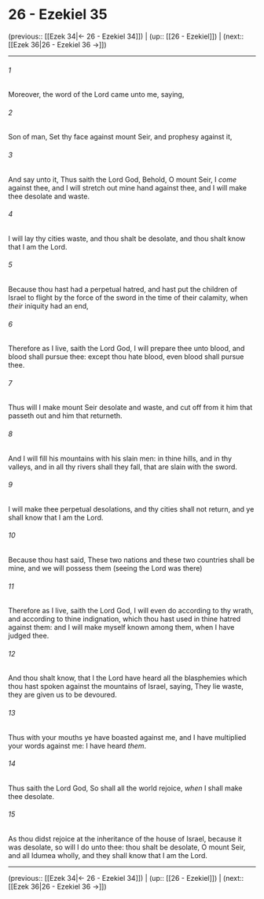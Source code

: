 # 26 - Ezekiel 35

(previous:: [[Ezek 34|← 26 - Ezekiel 34]]) | (up:: [[26 - Ezekiel]]) | (next:: [[Ezek 36|26 - Ezekiel 36 →]])

***


###### 1 
Moreover, the word of the Lord came unto me, saying, 

###### 2 
Son of man, Set thy face against mount Seir, and prophesy against it, 

###### 3 
And say unto it, Thus saith the Lord God, Behold, O mount Seir, I _come_ against thee, and I will stretch out mine hand against thee, and I will make thee desolate and waste. 

###### 4 
I will lay thy cities waste, and thou shalt be desolate, and thou shalt know that I am the Lord. 

###### 5 
Because thou hast had a perpetual hatred, and hast put the children of Israel to flight by the force of the sword in the time of their calamity, when _their_ iniquity had an end, 

###### 6 
Therefore as I live, saith the Lord God, I will prepare thee unto blood, and blood shall pursue thee: except thou hate blood, even blood shall pursue thee. 

###### 7 
Thus will I make mount Seir desolate and waste, and cut off from it him that passeth out and him that returneth. 

###### 8 
And I will fill his mountains with his slain men: in thine hills, and in thy valleys, and in all thy rivers shall they fall, that are slain with the sword. 

###### 9 
I will make thee perpetual desolations, and thy cities shall not return, and ye shall know that I am the Lord. 

###### 10 
Because thou hast said, These two nations and these two countries shall be mine, and we will possess them (seeing the Lord was there) 

###### 11 
Therefore as I live, saith the Lord God, I will even do according to thy wrath, and according to thine indignation, which thou hast used in thine hatred against them: and I will make myself known among them, when I have judged thee. 

###### 12 
And thou shalt know, that I the Lord have heard all the blasphemies which thou hast spoken against the mountains of Israel, saying, They lie waste, they are given us to be devoured. 

###### 13 
Thus with your mouths ye have boasted against me, and I have multiplied your words against me: I have heard _them_. 

###### 14 
Thus saith the Lord God, So shall all the world rejoice, _when_ I shall make thee desolate. 

###### 15 
As thou didst rejoice at the inheritance of the house of Israel, because it was desolate, so will I do unto thee: thou shalt be desolate, O mount Seir, and all Idumea wholly, and they shall know that I am the Lord.

***

(previous:: [[Ezek 34|← 26 - Ezekiel 34]]) | (up:: [[26 - Ezekiel]]) | (next:: [[Ezek 36|26 - Ezekiel 36 →]])
